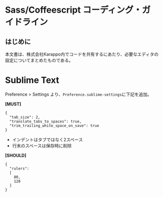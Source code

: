 # Sass/Coffeescript コーディング・ガイドライン

## はじめに

本文書は、株式会社Karappo内でコードを共有するにあたり、必要なエディタの設定についてまとめたものである。

# Sublime Text

Preference > Settings より、`Preference.sublime-settings`に下記を追加。

**[MUST]**

```
{
  "tab_size": 2,
  "translate_tabs_to_spaces": true,
  "trim_trailing_white_space_on_save": true
}
```

- インデントはタブではなく2スペース
- 行末のスペースは保存時に削除

**[SHOULD]**

```Preference.sublime-settings
{
  "rulers":
  [
    80,
    120
  ]
}
```